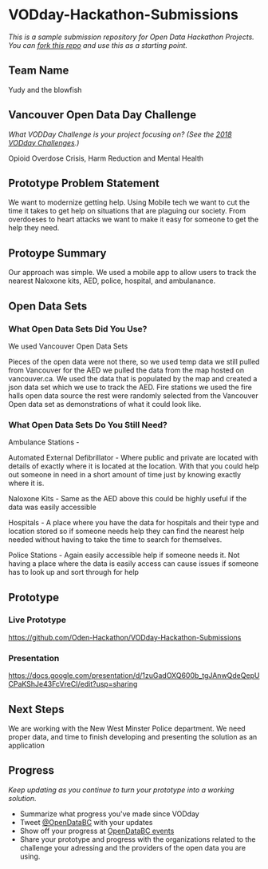 # VODday-Hackathon-Submissions
*This is a sample submission repository for Open Data Hackathon Projects. You can [fork this repo](https://help.github.com/articles/fork-a-repo/) and use this as a starting point.*

## Team Name
Yudy and the blowfish



## Vancouver Open Data Day Challenge
*What VODDay Challenge is your project focusing on? (See the [2018 VODday Challenges](https://www.opendatabc.ca/pages/vodday-2018-vancouver-open-data-day-hackathon#challenges).)*

Opioid Overdose Crisis, Harm Reduction and Mental Health



## Prototype Problem Statement


We want to modernize getting help. Using Mobile tech we want to cut the time it takes
to get help on situations that are plaguing our society. From overdoeses to heart attacks
we want to make it easy for someone to get the help they need. 

## Protoype Summary

Our approach was simple. We used a mobile app to allow users to track the nearest Naloxone kits, AED,
police, hospital, and ambulanance. 


## Open Data Sets

### What Open Data Sets Did You Use?

 We used Vancouver Open Data Sets
 
 Pieces of the open data were not there, so we used temp data we still pulled from Vancouver
 for the AED we pulled the data from the map hosted on vancouver.ca. We used the data that is
 populated by the map and created a json data set which we use to track the AED.
 Fire stations we used the fire halls open data source
 the rest were randomly selected from the Vancouver Open data set as demonstrations of what it 
 could look like.
 
 

### What Open Data Sets Do You Still Need?

Ambulance Stations - 

Automated External Defibrillator - Where public and private are located with details
of exactly where it is located at the location. With that you could help out someone in
need in a short amount of time just by knowing exactly where it is.

Naloxone Kits - Same as the AED above this could be highly useful if the data was easily accessible

Hospitals - A place where you have the data for hospitals and their type and location stored so
if someone needs help they can find the nearest help needed without having to take the time to 
search for themselves.

Police Stations - Again easily accessible help if someone needs it. Not having a place where
the data is easily access can cause issues if someone has to look up and sort through 
for help

## Prototype

### Live Prototype
https://github.com/Oden-Hackathon/VODday-Hackathon-Submissions


### Presentation
https://docs.google.com/presentation/d/1zuGadOXQ600b_tgJAnwQdeQepUCPaKShJe43FcVreCI/edit?usp=sharing



## Next Steps
We are working with the New West Minster Police department.
We need proper data, and time to finish developing and presenting the solution as an application

## Progress
*Keep updating as you continue to turn your prototype into a working solution.*

 - Summarize what progress you've made since VODday
 - Tweet [@OpenDataBC](https://twitter.com/opendatabc) with your updates
 - Show off your progress at [OpenDataBC events](https://www.meetup.com/OpenDataBC-Vancouver)
 - Share your prototype and progress with the organizations related to the challenge your adressing and the providers of the open data you are using.




